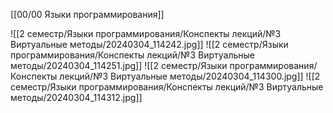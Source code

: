 [[00/00 Языки программирования]]

![[2 семестр/Языки программирования/Конспекты лекций/№3 Виртуальные методы/20240304_114242.jpg]]
![[2 семестр/Языки программирования/Конспекты лекций/№3 Виртуальные методы/20240304_114251.jpg]]
![[2 семестр/Языки программирования/Конспекты лекций/№3 Виртуальные методы/20240304_114300.jpg]]
![[2 семестр/Языки программирования/Конспекты лекций/№3 Виртуальные методы/20240304_114312.jpg]]